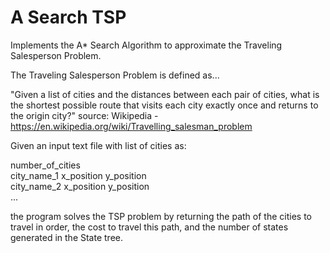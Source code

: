 # A Search TSP
Implements the A* Search Algorithm to approximate the Traveling Salesperson Problem.

The Traveling Salesperson Problem is defined as...

"Given a list of cities and the distances between each pair of cities, what is the shortest possible route that visits each city exactly once and returns to the origin city?"
source: Wikipedia - https://en.wikipedia.org/wiki/Travelling_salesman_problem

Given an input text file with list of cities as:

number_of_cities <br/>
city_name_1 x_position y_position <br/>
city_name_2 x_position y_position <br/>
...
  
the program solves the TSP problem by returning the path of the cities to travel in order, the cost to travel this path, and the number of states generated in the State tree.


